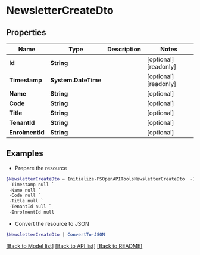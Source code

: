 # NewsletterCreateDto
## Properties

Name | Type | Description | Notes
------------ | ------------- | ------------- | -------------
**Id** | **String** |  | [optional] [readonly] 
**Timestamp** | **System.DateTime** |  | [optional] [readonly] 
**Name** | **String** |  | [optional] 
**Code** | **String** |  | [optional] 
**Title** | **String** |  | [optional] 
**TenantId** | **String** |  | [optional] 
**EnrolmentId** | **String** |  | [optional] 

## Examples

- Prepare the resource
```powershell
$NewsletterCreateDto = Initialize-PSOpenAPIToolsNewsletterCreateDto  -Id null `
 -Timestamp null `
 -Name null `
 -Code null `
 -Title null `
 -TenantId null `
 -EnrolmentId null
```

- Convert the resource to JSON
```powershell
$NewsletterCreateDto | ConvertTo-JSON
```

[[Back to Model list]](../README.md#documentation-for-models) [[Back to API list]](../README.md#documentation-for-api-endpoints) [[Back to README]](../README.md)

